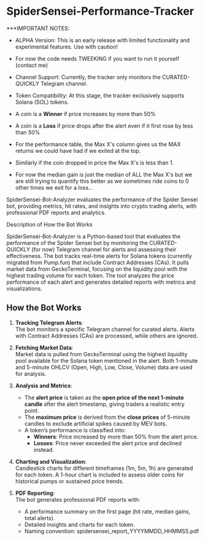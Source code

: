 # SpiderSensei-Performance-Tracker

***IMPORTANT NOTES:

   - ALPHA Version: This is an early release with limited functionality and experimental features. Use with caution!

   - For now the code needs TWEEKING if you want to run it yourself (contact me)

   - Channel Support: Currently, the tracker only monitors the CURATED-QUICKLY Telegram channel.

   - Token Compatibility: At this stage, the tracker exclusively supports Solana (SOL) tokens.

   - A coin is a **Winner** if price increases by more than 50%

   - A coin is a **Loss** if price drops after the alert even if it first rose by less than 50%

   - For the performance table, the Max X's column gives us the MAX returns we could have had if we exited at the top.

   - Similarly if the coin dropped in price the Max X's is less than 1.

   - For now the median gain is just the median of ALL the Max X's but we are still trying to quantify this better as we sometimes ride coins to 0 other times we exit for a loss...

SpiderSensei-Bot-Analyzer evaluates the performance of the Spider Sensei bot, providing metrics, hit rates, and insights into crypto trading alerts, with professional PDF reports and analytics.

Description of How the Bot Works

SpiderSensei-Bot-Analyzer is a Python-based tool that evaluates the performance of the Spider Sensei bot by monitoring the CURATED-QUICKLY (for now) Telegram channel for alerts and assessing their effectiveness. The bot tracks real-time alerts for Solana tokens (currently migrated from Pump.fun) that include Contract Addresses (CAs). It pulls market data from GeckoTerminal, focusing on the liquidity pool with the highest trading volume for each token. The tool analyzes the price performance of each alert and generates detailed reports with metrics and visualizations.

## How the Bot Works

1. **Tracking Telegram Alerts**:  
   The bot monitors a specific Telegram channel for curated alerts. Alerts with Contract Addresses (CAs) are processed, while others are ignored.

2. **Fetching Market Data**:  
   Market data is pulled from GeckoTerminal using the highest liquidity pool available for the Solana token mentioned in the alert. Both 1-minute and 5-minute OHLCV (Open, High, Low, Close, Volume) data are used for analysis.

3. **Analysis and Metrics**:  
   - The **alert price** is taken as the **open price of the next 1-minute candle** after the alert timestamp, giving traders a realistic entry point.
   - The **maximum price** is derived from the **close prices** of 5-minute candles to exclude artificial spikes caused by MEV bots.
   - A token’s performance is classified into:
     - **Winners**: Price increased by more than 50% from the alert price.
     - **Losses**: Price never exceeded the alert price and declined instead.

4. **Charting and Visualization**:  
   Candlestick charts for different timeframes (1m, 5m, 1h) are generated for each token. A 1-hour chart is included to assess older coins for historical pumps or sustained price trends.

5. **PDF Reporting**:  
   The bot generates professional PDF reports with:
   - A performance summary on the first page (hit rate, median gains, total alerts).
   - Detailed insights and charts for each token.
   - Naming convention: spidersensei_report_YYYYMMDD_HHMMSS.pdf
